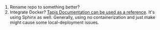 1. Rename repo to something better?
2. Integrate Docker? [Tapis Documentation can be used as a reference](https://github.com/tapis-project/documentation). It's using Sphinx as well. Generally, using no containerization and just make might cause some local-deployment issues.
